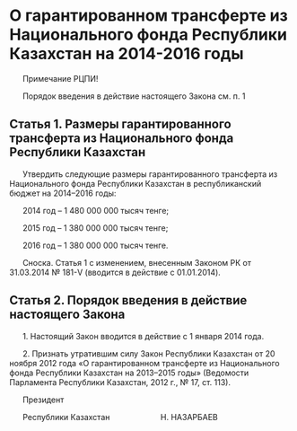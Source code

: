 # О гарантированном трансферте из Национального фонда Республики Казахстан на 2014-2016 годы

      Примечание РЦПИ!

      Порядок введения в действие настоящего Закона см. п. 1

## Статья 1. Размеры гарантированного трансферта из Национального фонда Республики Казахстан

      Утвердить следующие размеры гарантированного трансферта из Национального фонда Республики Казахстан в республиканский бюджет на 2014–2016 годы:

      2014 год – 1 480 000 000 тысяч тенге;

      2015 год – 1 380 000 000 тысяч тенге;

      2016 год – 1 380 000 000 тысяч тенге.

      Сноска. Статья 1 с изменением, внесенным Законом РК от 31.03.2014 № 181-V (вводится в действие с 01.01.2014).

## Статья 2. Порядок введения в действие настоящего Закона

      1. Настоящий Закон вводится в действие с 1 января 2014 года.

      2. Признать утратившим силу Закон Республики Казахстан от 20 ноября 2012 года «О гарантированном трансферте из Национального фонда Республики Казахстан на 2013–2015 годы» (Ведомости Парламента Республики Казахстан, 2012 г., № 17, ст. 113).

      Президент

      Республики Казахстан                       Н. НАЗАРБАЕВ

